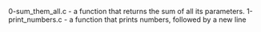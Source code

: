 0-sum_them_all.c -  a function that returns the sum of all its parameters.
1-print_numbers.c  - a function that prints numbers, followed by a new line
